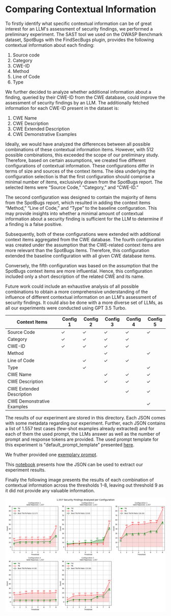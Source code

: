 # Comparing Contextual Information

To firstly identify what specific contextual information can be of great interest for an LLM's assessment of security findings, we performed a preliminary experiment. The SAST tool we used on the OWASP Benchmark dataset, SpotBugs with the FindSecBugs plugin, provides the following contextual information about each finding:

1. Source code
2. Category
3. CWE-ID
4. Method
5. Line of Code
6. Type

We further decided to analyze whether additional information about a finding, queried by their CWE-ID from the CWE database, could improve the assessment of security findings by an LLM. The additionally fetched information for each CWE-ID present in the dataset is:

1. CWE Name
2. CWE Description
3. CWE Extended Description
4. CWE Demonstrative Examples

Ideally, we would have analyzed the differences between all possible combinations of these contextual information items. However, with 512 possible combinations, this exceeded the scope of our preliminary study. Therefore, based on certain assumptions, we created five different configurations of contextual information. These configurations differ in terms of size and sources of the context items. The idea underlying the configuration selection is that the first configuration should comprise a minimal number of items, exclusively drawn from the SpotBugs report. The selected items were “Source Code,” “Category,” and “CWE-ID.”

The second configuration was designed to contain the majority of items from the SpotBugs report, which resulted in adding the context items “Method,” “Line of Code,” and “Type” to the baseline configuration. This may provide insights into whether a minimal amount of contextual information about a security finding is sufficient for the LLM to determine if a finding is a false positive.

Subsequently, both of these configurations were extended with additional context items aggregated from the CWE database. The fourth configuration was created under the assumption that the CWE-related context items are more relevant than the SpotBugs items. Therefore, this configuration extended the baseline configuration with all given CWE database items.

Conversely, the fifth configuration was based on the assumption that the SpotBugs context items are more influential. Hence, this configuration included only a short description of the related CWE and its name.

Future work could include an exhaustive analysis of all possible combinations to obtain a more comprehensive understanding of the influence of different contextual information on an LLM's assessment of security findings. It could also be done with a more diverse set of LLMs, as all our experiments were conducted using GPT 3.5 Turbo.

| **Context Items**          | **Config 1** | **Config 2** | **Config 3** | **Config 4** | **Config 5** |
| -------------------------- | ------------ | ------------ | ------------ | ------------ | ------------ |
| Source Code                | ✓            | ✓            | ✓            | ✓            | ✓            |
| Category                   | ✓            | ✓            | ✓            | ✓            |              |
| CWE-ID                     | ✓            | ✓            | ✓            | ✓            |              |
| Method                     |              |              | ✓            |              | ✓            |
| Line of Code               |              | ✓            | ✓            | ✓            |              |
| Type                       |              | ✓            |              |              | ✓            |
| CWE Name                   |              |              | ✓            | ✓            | ✓            |
| CWE Description            |              |              | ✓            | ✓            | ✓            |
| CWE Extended Description   |              |              |              | ✓            | ✓            |
| CWE Demonstrative Examples |              |              |              |              | ✓            |

The results of our experiment are stored in this directory. Each JSON comes with some metadata regarding our experiment. Further, each JSON contains a list of 1.557 test cases (few-shot examples already extracted) and for each of them the used prompt, the LLMs answer as well as the number of prompt and response tokens are provided. The used prompt template for this experiment is "default_prompt_template" presented [here](../../../src/prompt_templates.py).

We fruther provided one [exemplary prompt](./exemplary_prompt.py).

This [notebook](evaluation.ipynb) presents how the JSON can be used to extract our experiment results.

Finally the following image presents the results of each combination of contextual information across the thresholds 1-8, leaving out threshold 9 as it did not provide any valuable information.

![image](context_items_tn_fn_over_thresholds.png)

